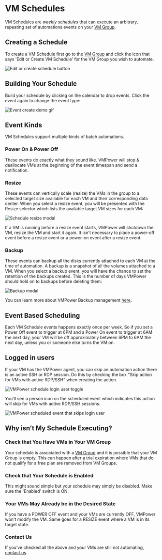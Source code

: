 # VM Schedules

VM Schedules are *weekly schedules* that can execute an arbitrary, repeating set of automations events on your [VM Group](/VMPower%20Automate/VM-Groups).

## Creating a Schedule

To create a VM Schedule first go to the [VM Group](https://app.vmpower.io/dashboard/vm-groups) and click the icon that says 'Edit or Create VM Schedule' for the VM Group you wish to automate.

![Edit or create schedule button](https://cdn.vmpower.com/docs/edit-create-vm-schedule.png)

## Building Your Schedule

Build your schedule by clicking on the calendar to drop events. Click the event again to change the event type:

![Event create demo gif](https://cdn.vmpower.com/docs/event-create-demo.gif)

## Event Kinds

VM Schedules support multiple kinds of batch automations.

### Power On & Power Off

These events do exactly what they sound like. VMPower will stop & deallocate VMs at the beginning of the event timespan and send a notification.

### Resize

These events can vertically scale (resize) the VMs in the group to a selected target size available for each VM and their corresponding data center. When you select a resize event, you will be presented with the Resize selector which lists the available target VM sizes for each VM:

![Schedule resize modal](https://cdn.vmpower.com/docs/schedule-resize-modal.png)

If a VM is running before a resize event starts, VMPower will shutdown the VM, resize the VM and start it again. It isn't necessary to place a power-off event before a resize event or a power-on event after a resize event.

### Backup

These events can backup all the disks currently attached to each VM at the time of automation. A backup is a snapshot of all the volumes attached to a VM. When you select a backup event, you will have the chance to set the retention of the backups created. This is the number of days VMPower should hold on to backups before deleting them:

![Backup modal](https://cdn.vmpower.com/docs/backup-modal.png)

You can learn more about VMPower Backup management [here](/VMPower%20Automate/Backup%20Management).

## Event Based Scheduling

Each VM Schedule events happens exactly once per week. So if you set a Power Off event to trigger at 6PM and a Power On event to trigger at 6AM the next day, your VM will be off approximately between 6PM to 6AM the next day, unless you or someone else turns the VM on.

## Logged in users

If your VM has the VMPower agent, you can skip an automation action there is an active SSH or RDP session. Do this by checking the box "Skip action for VMs with active RDP/SSH" when creating the action.

![VMPower schedule login user toggle](https://cdn.vmpower.com/docs/vmpower-schedule-login-user.png)

You'll see a person icon on the scheduled event which indicates this action will skip for VMs with active RDP/SSH sessions.


![VMPower scheduled event that skips login user](https://cdn.vmpower.com/docs/vmpower-schedule-login-user-2.png)


## Why isn’t My Schedule Executing?

### Check that You Have VMs in Your VM Group

Your schedule is associated with a [VM Group](https://app.vmpower.io/dashboard/vm-groups) and it is possible that your VM Group is empty. This can happen after a trial expiration where VMs that do not qualify for a free plan are removed from VM Groups.

### Check that Your Schedule is Enabled

This might sound simple but your schedule may simply be disabled. Make sure the 'Enabled' switch is ON.

### Your VMs May Already be in the Desired State

If you have a POWER OFF event and your VMs are currently OFF, VMPower won't modify the VM. Same goes for a RESIZE event where a VM is in its target state.

### Contact Us

If you've checked all the above and your VMs are still not automating, [contact us](mailto:support@vmpower.io).
